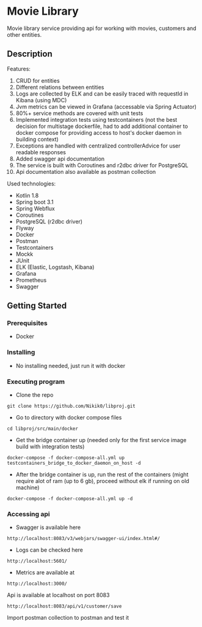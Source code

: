 # Movie Library

Movie library service providing api for working with movies, customers and other entities.

## Description

Features:
1. CRUD for entities
2. Different relations between entities
3. Logs are collected by ELK and can be easily traced with requestId in Kibana (using MDC) 
4. Jvm metrics can be viewed in Grafana (accessable via Spring Actuator)
5. 80%+ service methods are covered with unit tests
6. Implemented integration tests using testcontainers (not the best decision for multistage dockerfile, had to add additional container to docker compose for providing access to host's docker daemon in building context)
7. Exceptions are handled with centralized controllerAdvice for user readable responses
8. Added swagger api documentation
9. The service is built with Coroutines and r2dbc driver for PostgreSQL
10. Api documentation also available as postman collection

Used technologies:
* Kotlin 1.8
* Spring boot 3.1
* Spring Webflux
* Coroutines
* PostgreSQL (r2dbc driver)
* Flyway
* Docker
* Postman
* Testcontainers
* Mockk
* JUnit
* ELK (Elastic, Logstash, Kibana)
* Grafana
* Prometheus
* Swagger

## Getting Started

### Prerequisites

* Docker

### Installing

* No installing needed, just run it with docker

### Executing program

* Clone the repo
```
git clone https://github.com/Nikik0/libproj.git
```
* Go to directory with docker compose files
```
cd libproj/src/main/docker
```
* Get the bridge container up (needed only for the first service image build with integration tests)
```
docker-compose -f docker-compose-all.yml up testcontainers_bridge_to_docker_daemon_on_host -d
```
* After the bridge container is up, run the rest of the containers (might require alot of ram (up to 6 gb), proceed without elk if running on old machine)
```
docker-compose -f docker-compose-all.yml up -d
```
### Accessing api

* Swagger is available here
```
http://localhost:8083/v3/webjars/swagger-ui/index.html#/
```
* Logs can be checked here
```
http://localhost:5601/
```
* Metrics are available at
```
http://localhost:3000/
```
Api is available at localhost on port 8083 
```
http://localhost:8083/api/v1/customer/save
```
Import postman collection to postman and test it
